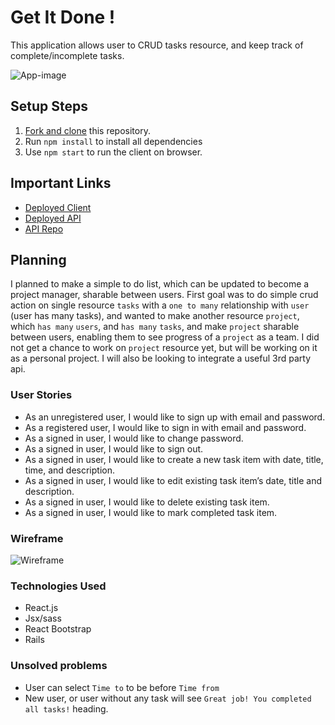 # Get It Done !

This application allows user to CRUD tasks resource, and keep track of complete/incomplete tasks.

![App-image](https://imgur.com/8Dm1qEN)

## Setup Steps

1. [Fork and clone](https://git.generalassemb.ly/ga-wdi-boston/meta/wiki/ForkAndClone) this repository.
2. Run `npm install` to install all dependencies
3. Use `npm start` to run the client on browser.

## Important Links

- [Deployed Client](https://wyang19a.github.io/planner-client/)
- [Deployed API](https://sheltered-waters-25858.herokuapp.com/)
- [API Repo](https://github.com/wyang19a/planner-api)

## Planning

I planned to make a simple to do list, which can be updated to become a project manager, sharable between users. First goal was to do simple crud action on single resource `tasks` with a `one to many` relationship with `user` (user has many tasks), and wanted to make another resource `project`, which `has many` `users`, and `has many` `tasks`, and make `project` sharable between users, enabling them to see progress of a `project` as a team. I did not get a chance to work on `project` resource yet, but will be working on it as a personal project. I will also be looking to integrate a useful 3rd party api.

### User Stories
- As an unregistered user, I would like to sign up with email and password.
- As a registered user, I would like to sign in with email and password.
- As a signed in user, I would like to change password.
- As a signed in user, I would like to sign out.
- As a signed in user, I would like to create a new task item with date, title, time, and description.
- As a signed in user, I would like to edit existing task item’s date, title and description.
- As a signed in user, I would like to delete existing task item.
- As a signed in user, I would like to mark completed task item.

### Wireframe

![Wireframe](https://media.git.generalassemb.ly/user/23929/files/43a69a80-40e2-11ea-856d-4ef94865b53a)

### Technologies Used

- React.js
- Jsx/sass
- React Bootstrap
- Rails

### Unsolved problems

- User can select `Time to` to be before `Time from`
- New user, or user without any task will see `Great job! You completed all tasks!` heading.
